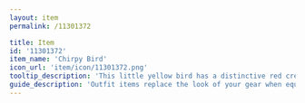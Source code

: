 ```yaml
---
layout: item
permalink: /11301372

title: Item
id: '11301372'
item_name: 'Chirpy Bird'
icon_url: 'item/icon/11301372.png'
tooltip_description: 'This little yellow bird has a distinctive red crest. Look at it flap its tiny wings!'
guide_description: 'Outfit items replace the look of your gear when equipped.'
---
```

